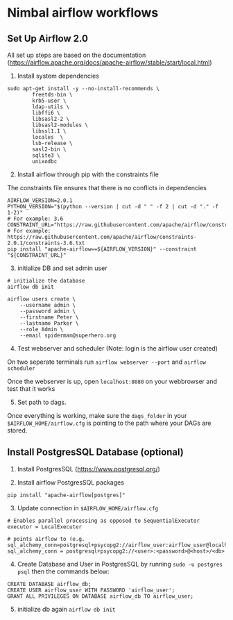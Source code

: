 # Nimbal airflow workflows## Set Up Airflow 2.0All set up steps are based on the documentation (https://airflow.apache.org/docs/apache-airflow/stable/start/local.html)1. Install system dependencies```sudo apt-get install -y --no-install-recommends \        freetds-bin \        krb5-user \        ldap-utils \        libffi6 \        libsasl2-2 \        libsasl2-modules \        libssl1.1 \        locales  \        lsb-release \        sasl2-bin \        sqlite3 \        unixodbc```2. Install airflow through pip with the constraints fileThe constraints file ensures that there is no conflicts in dependencies```AIRFLOW_VERSION=2.0.1PYTHON_VERSION="$(python --version | cut -d " " -f 2 | cut -d "." -f 1-2)"# For example: 3.6CONSTRAINT_URL="https://raw.githubusercontent.com/apache/airflow/constraints-${AIRFLOW_VERSION}/constraints-${PYTHON_VERSION}.txt"# For example: https://raw.githubusercontent.com/apache/airflow/constraints-2.0.1/constraints-3.6.txtpip install "apache-airflow==${AIRFLOW_VERSION}" --constraint "${CONSTRAINT_URL}"```3. initialize DB and set admin user```# initialize the databaseairflow db initairflow users create \    --username admin \    --password admin \    --firstname Peter \    --lastname Parker \    --role Admin \    --email spiderman@superhero.org```4. Test webserver and scheduler (Note: login is the airflow user created)On two seperate terminals run `airflow webserver --port` and `airflow scheduler`Once the webserver is up, open `localhost:8080` on your webbrowser and test that it works5. Set path to dags.Once everything is working, make sure the `dags_folder` in your `$AIRFLOW_HOME/airflow.cfg` is pointing to the path where your DAGs are stored.## Install PostgresSQL Database (optional)1. Install PostgresSQL (https://www.postgresql.org/)2. Install airflow PostgresSQL packages```pip install "apache-airflow[postgres]"```3. Update connection in `$AIRFLOW_HOME/airflow.cfg````# Enables parallel processing as opposed to SequentialExecutorexecutor = LocalExecuter# points airflow to (e.g. sql_alchemy_conn=postgresql+psycopg2://airflow_user:airflow_user@localhost/airflow_db)sql_alchemy_conn = postgresql+psycopg2://<user>:<password>@<host>/<db>```4. Create Database and User in PostgresSQL by running `sudo -u postgres psql` then the commands below:```CREATE DATABASE airflow_db;CREATE USER airflow_user WITH PASSWORD 'airflow_user';GRANT ALL PRIVILEGES ON DATABASE airflow_db TO airflow_user;```5. initialize db again `airflow db init`        